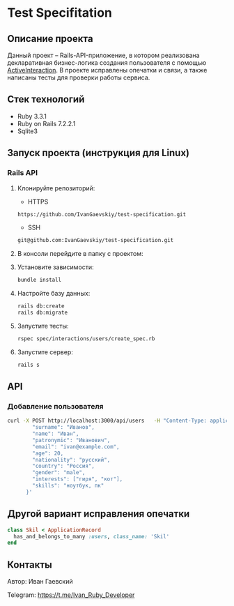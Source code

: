 # Test Specifitation

## Описание проекта
Данный проект – Rails-API-приложение, в котором реализована декларативная бизнес-логика создания пользователя с помощью [ActiveInteraction](https://github.com/AaronLasseigne/active_interaction). В проекте исправлены опечатки и связи, а также написаны тесты для проверки работы сервиса.

## Стек технологий
- Ruby 3.3.1
- Ruby on Rails 7.2.2.1
- Sqlite3

## Запуск проекта (инструкция для Linux)

### Rails API
1. Клонируйте репозиторий:
    - HTTPS
    ```sh
    https://github.com/IvanGaevskiy/test-specification.git
    ```
    - SSH
    ```sh
    git@github.com:IvanGaevskiy/test-specification.git
    ```

2. В консоли перейдите в папку с проектом:

3. Установите зависимости:
   ```sh
   bundle install
   ```
4. Настройте базу данных:
   ```sh
   rails db:create 
   rails db:migrate
   ```
   
4. Запустите тесты:
   ```sh
   rspec spec/interactions/users/create_spec.rb
   ```

5. Запустите сервер:
   ```sh
   rails s
   ```


## API

### Добавление пользователя
```sh
curl -X POST http://localhost:3000/api/users   -H "Content-Type: application/json"   -d '{
        "surname": "Иванов",
        "name": "Иван",
        "patronymic": "Иванович",
        "email": "ivan@example.com",
        "age": 20,
        "nationality": "русский",
        "country": "Россия",
        "gender": "male",
        "interests": ["гиря", "кот"],
        "skills": "ноутбук, пк"
      }'

```

## Другой вариант исправления опечатки
```ruby
class Skil < ApplicationRecord
  has_and_belongs_to_many :users, class_name: 'Skil'
end
```

## Контакты
Автор: Иван Гаевский

Telegram: https://t.me/Ivan_Ruby_Developer

